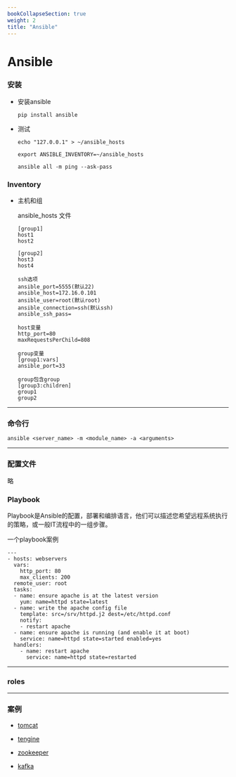 ```yaml
---
bookCollapseSection: true
weight: 2
title: "Ansible"
---
```


# Ansible

### 安装

* 安装ansible

      pip install ansible

* 测试
  
      echo "127.0.0.1" > ~/ansible_hosts
    
      export ANSIBLE_INVENTORY=~/ansible_hosts
    
      ansible all -m ping --ask-pass

### Inventory

* 主机和组

    ansible_hosts 文件

      [group1]
      host1 
      host2

      [group2]
      host3
      host4

      ssh选项
      ansible_port=5555(默认22)
      ansible_host=172.16.0.101 
      ansible_user=root(默认root)
      ansible_connection=ssh(默认ssh)
      ansible_ssh_pass=

      host变量
      http_port=80 
      maxRequestsPerChild=808

      group变量
      [group1:vars]
      ansible_port=33

      group包含group
      [group3:children]
      group1
      group2

***

### 命令行

    ansible <server_name> -m <module_name> -a <arguments>

***

### 配置文件

略

### Playbook

Playbook是Ansible的配置，部署和编排语言，他们可以描述您希望远程系统执行的策略，或一般IT流程中的一组步骤。


一个playbook案例

    ---
    - hosts: webservers
      vars:
        http_port: 80
        max_clients: 200
      remote_user: root
      tasks:
      - name: ensure apache is at the latest version
        yum: name=httpd state=latest
      - name: write the apache config file
        template: src=/srv/httpd.j2 dest=/etc/httpd.conf
        notify:
        - restart apache
      - name: ensure apache is running (and enable it at boot)
        service: name=httpd state=started enabled=yes
      handlers:
        - name: restart apache
          service: name=httpd state=restarted

***

### roles



***

### 案例

* [tomcat](case/tomcat-project.yml)

* [tengine](case/tengine.yml)

* [zookeeper](case/zookeeper.yml)

* [kafka](case/kafka.yml)